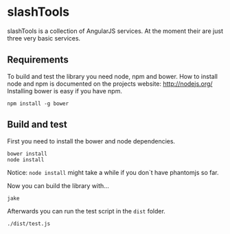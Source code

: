# slashTools

slashTools is a collection of AngularJS services.
At the moment their are just three very basic services.

## Requirements

To build and test the library you need node, npm and bower.
How to install node and npm is documented on the projects website: http://nodejs.org/
Installing bower is easy if you have npm.

    npm install -g bower

## Build and test

First you need to install the bower and node dependencies.

    bower install
    node install

Notice: `node install` might take a while if you don`t have phantomjs so far.

Now you can build the library with...

    jake

Afterwards you can run the test script in the `dist` folder.

    ./dist/test.js



